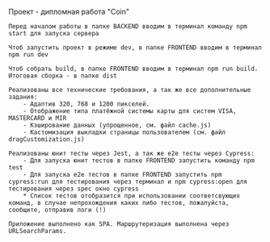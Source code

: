 Проект - дипломная работа "Coin"

    Перед началом работы в папке BACKEND вводим в терминал команду npm start для запуска сервера 

    Чтоб запустить проект в режиме dev, в папке FRONTEND вводим в терминал npm run dev

    Чтоб собрать build, в папке FRONTEND вводим в терминал npm run build. Итоговая сборка - в папке dist

    Реализованы все технические требования, а так же все дополнительные задания:
        - Адаптив 320, 768 и 1200 пикселей.
        - Отображение типа платёжной системы карты для систем VISA, MASTERCARD и MIR
        - Кэширование данных (упрощенное, см. файл cache.js)
        - Кастомизация выкладки страницы пользователем (см. файл dragCustomization.js)

    Реализованы юнит тесты через Jest, а так же e2e тесты через Cypress:
        - Для запуска юнит тестов в папке FRONTEND запустить команду npm test
        - Для запуска е2е тестов в папке FRONTEND запустить npm cypress:run для тестирования через терминал и npm cypress:open для тестирования через spec окно cypress
        * Список тестов отобразится при использовании соответсвующих команд, в случае непрохождения каких либо тестов, пожалуйста, сообщите, отправив логи (!)

    Приложение выполнено как SPA. Маршрутеризация выполнена через URLSearchParams.


    

    
